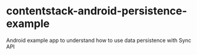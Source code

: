 # contentstack-android-persistence-example
Android example app to understand how to use data persistence with Sync API
